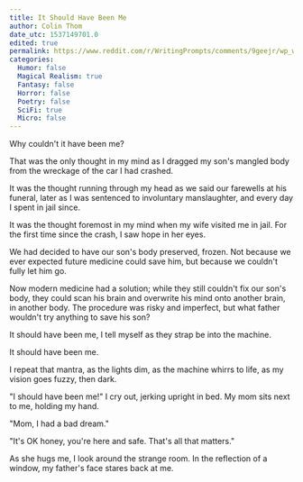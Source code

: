```yaml
---
title: It Should Have Been Me
author: Colin Thom
date_utc: 1537149701.0
edited: true
permalink: https://www.reddit.com/r/WritingPrompts/comments/9geejr/wp_while_driving_you_hit_and_kill_a_boy_you_feel/
categories:
  Humor: false
  Magical Realism: true
  Fantasy: false
  Horror: false
  Poetry: false
  SciFi: true
  Micro: false
---
```

Why couldn't it have been me?

That was the only thought in my mind as I dragged my son's mangled body from the wreckage of the car I had crashed.

It was the thought running through my head as we said our farewells at his funeral, later as I was sentenced to involuntary manslaughter, and every day I spent in jail since.

It was the thought foremost in my mind when my wife visited me in jail. For the first time since the crash, I saw hope in her eyes.

We had decided to have our son's body preserved, frozen. Not because we ever expected future medicine could save him, but because we couldn't fully let him go.

Now modern medicine had a solution; while they still couldn't fix our son's body, they could scan his brain and overwrite his mind onto another brain, in another body. The procedure was risky and imperfect, but what father wouldn't try anything to save his son?

It should have been me, I tell myself as they strap be into the machine.

It should have been me.

I repeat that mantra, as the lights dim, as the machine whirrs to life, as my vision goes fuzzy, then dark.

"I should have been me!" I cry out, jerking upright in bed. My mom sits next to me, holding my hand.

"Mom, I had a bad dream."

"It's OK honey, you're here and safe. That's all that matters."

As she hugs me, I look around the strange room. In the reflection of a window, my father's face stares back at me.
